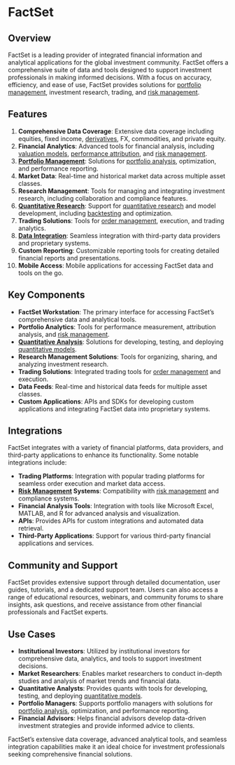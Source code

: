 # FactSet

## Overview
FactSet is a leading provider of integrated financial information and analytical applications for the global investment community. FactSet offers a comprehensive suite of data and tools designed to support investment professionals in making informed decisions. With a focus on accuracy, efficiency, and ease of use, FactSet provides solutions for [portfolio management](../p/portfolio_management.md), investment research, trading, and [risk management](../r/risk_management.md).

## Features
1. **Comprehensive Data Coverage**: Extensive data coverage including equities, fixed income, [derivatives](../d/derivatives.md), FX, commodities, and private equity.
2. **Financial Analytics**: Advanced tools for financial analysis, including [valuation models](../v/valuation_models.md), [performance attribution](../p/performance_attribution.md), and [risk management](../r/risk_management.md).
3. **[Portfolio Management](../p/portfolio_management.md)**: Solutions for [portfolio analysis](../p/portfolio_analysis.md), optimization, and performance reporting.
4. **Market Data**: Real-time and historical market data across multiple asset classes.
5. **Research Management**: Tools for managing and integrating investment research, including collaboration and compliance features.
6. **[Quantitative Research](../q/quantitative_research.md)**: Support for [quantitative research](../q/quantitative_research.md) and model development, including [backtesting](../b/backtesting.md) and optimization.
7. **Trading Solutions**: Tools for [order management](../o/order_management_in_trading.md), execution, and trading analytics.
8. **[Data Integration](../d/data_integration.md)**: Seamless integration with third-party data providers and proprietary systems.
9. **Custom Reporting**: Customizable reporting tools for creating detailed financial reports and presentations.
10. **Mobile Access**: Mobile applications for accessing FactSet data and tools on the go.

## Key Components
- **FactSet Workstation**: The primary interface for accessing FactSet’s comprehensive data and analytical tools.
- **Portfolio Analytics**: Tools for performance measurement, attribution analysis, and [risk management](../r/risk_management.md).
- **[Quantitative Analysis](../q/quantitative_analysis.md)**: Solutions for developing, testing, and deploying [quantitative models](../q/quantitative_models.md).
- **Research Management Solutions**: Tools for organizing, sharing, and analyzing investment research.
- **Trading Solutions**: Integrated trading tools for [order management](../o/order_management_in_trading.md) and execution.
- **Data Feeds**: Real-time and historical data feeds for multiple asset classes.
- **Custom Applications**: APIs and SDKs for developing custom applications and integrating FactSet data into proprietary systems.

## Integrations
FactSet integrates with a variety of financial platforms, data providers, and third-party applications to enhance its functionality. Some notable integrations include:

- **Trading Platforms**: Integration with popular trading platforms for seamless order execution and market data access.
- **[Risk Management](../r/risk_management.md) Systems**: Compatibility with [risk management](../r/risk_management.md) and compliance systems.
- **Financial Analysis Tools**: Integration with tools like Microsoft Excel, MATLAB, and R for advanced analysis and visualization.
- **APIs**: Provides APIs for custom integrations and automated data retrieval.
- **Third-Party Applications**: Support for various third-party financial applications and services.

## Community and Support
FactSet provides extensive support through detailed documentation, user guides, tutorials, and a dedicated support team. Users can also access a range of educational resources, webinars, and community forums to share insights, ask questions, and receive assistance from other financial professionals and FactSet experts.

## Use Cases
- **Institutional Investors**: Utilized by institutional investors for comprehensive data, analytics, and tools to support investment decisions.
- **Market Researchers**: Enables market researchers to conduct in-depth studies and analysis of market trends and financial data.
- **Quantitative Analysts**: Provides quants with tools for developing, testing, and deploying [quantitative models](../q/quantitative_models.md).
- **Portfolio Managers**: Supports portfolio managers with solutions for [portfolio analysis](../p/portfolio_analysis.md), optimization, and performance reporting.
- **Financial Advisors**: Helps financial advisors develop data-driven investment strategies and provide informed advice to clients.

FactSet’s extensive data coverage, advanced analytical tools, and seamless integration capabilities make it an ideal choice for investment professionals seeking comprehensive financial solutions.
